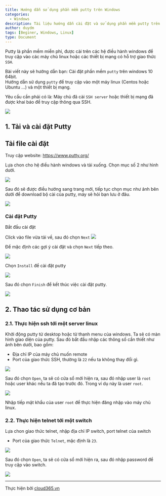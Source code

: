 ```yaml
---
title: Hướng dẫn sử dụng phần mềm putty trên Windows
categories:
  - Windows
description: Tài liệu hướng dẫn cài đặt và sử dụng phần mềm putty trên Windows
author: duydm
tags: [Beginer, Windows, Linux]
type: Document
---
```


Putty là phần mềm miễn phí, được cài trên các hệ điều hành windows để truy cập vào các máy chủ linux hoặc các thiết bị mạng có hỗ trợ giao thức `SSH`.<br>

Bài viết này sẽ hướng dẫn bạn:
   Cài đặt phần mềm `putty` trên windows 10 64bit.<br>
   Hướng dẫn sử dụng `putty` để truy cập vào một máy linux (Centos hoặc Ubuntu ...) và một thiết bị mạng.<br>

Yêu cầu cần phải có là: Máy chủ đã cài `SSH server` hoặc thiết bị mạng đã được khai báo để truy cập thông qua SSH.

![](/images/img-puty/photo_2019-01-16_00-32-46.jpg)

## 1. Tải và cài đặt Putty

## Tải file cài đặt

Truy cập website: https://www.putty.org/

Lựa chon cho hệ điều hành windows và tải xuống. Chọn mục số 2 như hình dưới.

![](/images/img-puty/Screenshot_768.png)

Sau đó sẽ được điều hướng sang trang mới, tiếp tục chọn mục như ảnh bên dưới để download bộ cài của putty, máy sẽ hỏi bạn lưu ở đâu.

![](/images/img-puty/Screenshot_769.png)

### Cài đặt Putty

Bắt đầu cài đặt

Click vào file vừa tải về, sau đó chọn `Next`
![](/images/img-puty/Screenshot_770.png)

Để mặc định các gợi ý cài đặt và chọn `Next` tiếp theo.

![](/images/img-puty/Screenshot_771.png)

Chọn `Install` để cài đặt putty

![](/images/img-puty/Screenshot_772.png)

Sau đó chọn `Finish` để kết thúc việc cài đặt putty.

![](/images/img-puty/Screenshot_773.png)

## 2. Thao tác sử dụng cơ bản

### 2.1. Thực hiện ssh tới một server linux

Khởi động putty từ desktop hoặc từ thanh menu của windows. Ta sẽ có màn hình giao diện của putty. Sau đó bắt đầu nhập các thông số cần thiết như  ảnh bên dưới, bao gồm:

- Địa chỉ IP của máy chủ muốn remote
- Port của giao thức SSH, thường là `22` nếu ta không thay đổi gì.

![](/images/img-puty/Screenshot_774.png)

Sau đó chọn `Open`, ta sẽ có cửa sổ mới hiện ra, sau đó nhập user là `root` hoặc user khác nếu ta đã tạo trước đó. Trong ví dụ này là user `root`. 

![](/images/img-puty/Screenshot_775.png)

Nhập tiếp mật khẩu của user `root` để thực hiện đăng nhập vào máy chủ linux.


### 2.2. Thực hiện telnet tới một switch

Lựa chon giao thức telnet, nhập địa chỉ IP switch, port telnet của switch

- Port của giao thức `Telnet`, mặc định là `23`.

![](/images/img-puty/Screenshot_776.png)

Sau đó chọn `Open`, ta sẽ có cửa sổ mới hiện ra, sau đó nhập password để truy cập vào switch. 

![](/images/img-puty/Screenshot_777.png)

---
Thực hiện bởi [cloud365.vn](https://cloud365.vn/)







